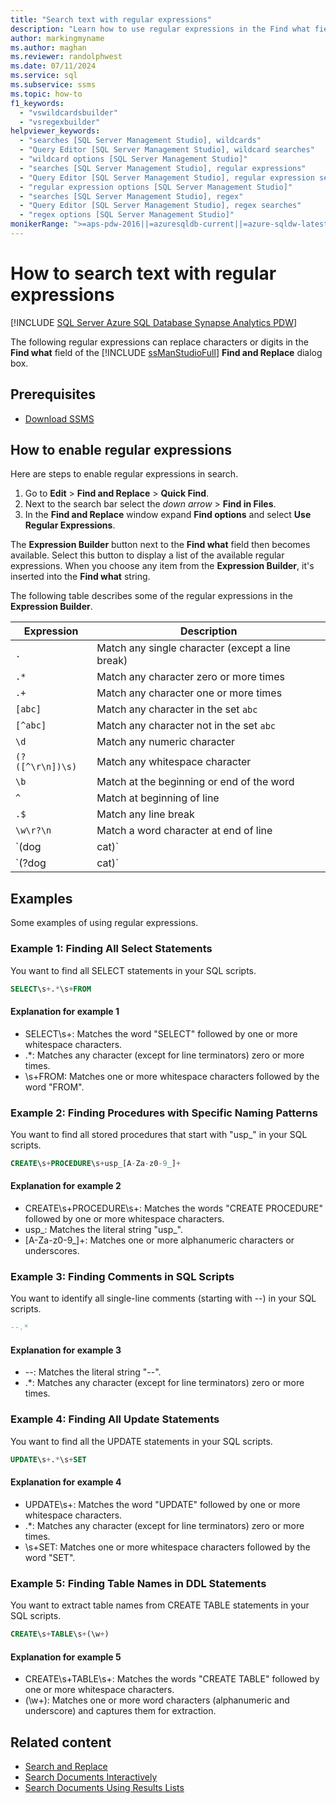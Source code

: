 ```yaml
---
title: "Search text with regular expressions"
description: "Learn how to use regular expressions in the Find what field of a Find and Replace dialog box to specify a pattern to be matched."
author: markingmyname
ms.author: maghan
ms.reviewer: randolphwest
ms.date: 07/11/2024
ms.service: sql
ms.subservice: ssms
ms.topic: how-to
f1_keywords:
  - "vswildcardsbuilder"
  - "vsregexbuilder"
helpviewer_keywords:
  - "searches [SQL Server Management Studio], wildcards"
  - "Query Editor [SQL Server Management Studio], wildcard searches"
  - "wildcard options [SQL Server Management Studio]"
  - "searches [SQL Server Management Studio], regular expressions"
  - "Query Editor [SQL Server Management Studio], regular expression searches"
  - "regular expression options [SQL Server Management Studio]"
  - "searches [SQL Server Management Studio], regex"
  - "Query Editor [SQL Server Management Studio], regex searches"
  - "regex options [SQL Server Management Studio]"
monikerRange: ">=aps-pdw-2016||=azuresqldb-current||=azure-sqldw-latest||>=sql-server-2016||>=sql-server-linux-2017||=azuresqldb-mi-current"
---
```


# How to search text with regular expressions

[!INCLUDE [SQL Server Azure SQL Database Synapse Analytics PDW](../../includes/applies-to-version/sql-asdb-asdbmi-asa-pdw.md)]

The following regular expressions can replace characters or digits in the **Find what** field of the [!INCLUDE [ssManStudioFull](../../includes/ssmanstudiofull-md.md)] **Find and Replace** dialog box.

## Prerequisites

- [Download SSMS](../download-sql-server-management-studio-ssms.md)

## How to enable regular expressions

Here are steps to enable regular expressions in search.

1. Go to **Edit** > **Find and Replace** > **Quick Find**.
1. Next to the search bar select the *down arrow* > **Find in Files**.
1. In the **Find and Replace** window expand **Find options** and select **Use Regular Expressions**.

The **Expression Builder** button next to the **Find what** field then becomes available. Select this button to display a list of the available regular expressions. When you choose any item from the **Expression Builder**, it's inserted into the **Find what** string.

The following table describes some of the regular expressions in the **Expression Builder**.

| Expression | Description |
| --- | --- |
| `.` | Match any single character (except a line break) |
| `.*` | Match any character zero or more times |
| `.+` | Match any character one or more times |
| `[abc]` | Match any character in the set `abc` |
| `[^abc]` | Match any character not in the set `abc` |
| `\d` | Match any numeric character |
| `(?([^\r\n])\s)` | Match any whitespace character |
| `\b` | Match at the beginning or end of the word |
| `^` | Match at beginning of line |
| `.$` | Match any line break |
| `\w\r?\n` | Match a word character at end of line |
| `(dog | cat)` | Capture and implicitly number the expression `dog | cat` |
| `(?<pet>dog | cat)` | Capture subexpression `dog | cat` and name it `pet` |

## Examples

Some examples of using regular expressions.

### Example 1: Finding All Select Statements

You want to find all SELECT statements in your SQL scripts.

  ```sql
  SELECT\s+.*\s+FROM
  ```

#### Explanation for example 1

- SELECT\s+: Matches the word "SELECT" followed by one or more whitespace characters.
- .*: Matches any character (except for line terminators) zero or more times.
- \s+FROM: Matches one or more whitespace characters followed by the word "FROM".

### Example 2: Finding Procedures with Specific Naming Patterns

You want to find all stored procedures that start with "usp_" in your SQL scripts.

  ```sql
  CREATE\s+PROCEDURE\s+usp_[A-Za-z0-9_]+
  ```

#### Explanation for example 2

- CREATE\s+PROCEDURE\s+: Matches the words "CREATE PROCEDURE" followed by one or more whitespace characters.
- usp_: Matches the literal string "usp_".
- [A-Za-z0-9_]+: Matches one or more alphanumeric characters or underscores.

### Example 3: Finding Comments in SQL Scripts

You want to identify all single-line comments (starting with --) in your SQL scripts.

  ```sql
  --.*
  ```

#### Explanation for example 3

- --: Matches the literal string "--".
- .*: Matches any character (except for line terminators) zero or more times.

### Example 4: Finding All Update Statements

You want to find all the UPDATE statements in your SQL scripts.

  ```sql
  UPDATE\s+.*\s+SET
  ```

#### Explanation for example 4

- UPDATE\s+: Matches the word "UPDATE" followed by one or more whitespace characters.
- .*: Matches any character (except for line terminators) zero or more times.
- \s+SET: Matches one or more whitespace characters followed by the word "SET".

### Example 5: Finding Table Names in DDL Statements

You want to extract table names from CREATE TABLE statements in your SQL scripts.

```sql
CREATE\s+TABLE\s+(\w+)
```

#### Explanation for example 5

- CREATE\s+TABLE\s+: Matches the words "CREATE TABLE" followed by one or more whitespace characters.
- (\w+): Matches one or more word characters (alphanumeric and underscore) and captures them for extraction.

## Related content

- [Search and Replace](search-and-replace.md)
- [Search Documents Interactively](search-documents-interactively.md)
- [Search Documents Using Results Lists](search-documents-using-results-lists.md)

